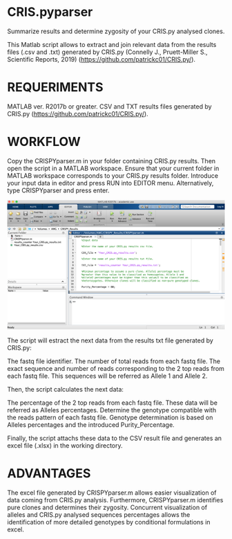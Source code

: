 # CRIS.pyparser
Summarize results and determine zygosity of your CRIS.py analysed clones.

This Matlab script allows to extract and join relevant data from the results files (.csv and .txt) 
generated by CRIS.py (Connelly J., Pruett-Miller S., Scientific Reports, 2019) (https://github.com/patrickc01/CRIS.py/).

# REQUERIMENTS

MATLAB ver. R2017b or greater. CSV and TXT results files generated by CRIS.py (https://github.com/patrickc01/CRIS.py/).

# WORKFLOW

Copy the CRISPYparser.m in your folder containing CRIS.py results. Then open the script in a MATLAB workspace. Ensure that
your current folder in MATLAB workspace corresponds to your CRIS.py results folder. Introduce your input data in editor and 
press RUN into EDITOR menu. Alternatively, type CRISPYparser and press enter.

![](image/CRISPYparserworkspace.png)

The script will estract the next data from the results txt file generated by CRIS.py:

  The fastq file identifier.
  The number of total reads from each fastq file.
  The exact sequence and number of reads corresponding to the 2 top reads from each fastq file. This sequences will be referred 
  as Allele 1 and Allele 2.

Then, the script calculates the next data:

  The percentage of the 2 top reads from each fastq file. These data will be referred as Alleles percentages.
  Determine the genotype compatible with the reads pattern of each fastq file. Genotype determination is based on Alleles
  percentages and the introduced Purity_Percentage.

Finally, the script attachs these data to the CSV result file and generates an excel file (.xlsx) in the working directory.

# ADVANTAGES

The excel file generated by CRISPYparser.m allows easier visualization of data coming from CRIS.py analysis.
Furthermore, CRISPYparser.m identifies pure clones and determines their zygosity. Concurrent visualization of 
alleles and CRIS.py analysed sequences percentages allows the identification of more detailed genotypes by
conditional formulations in excel.
